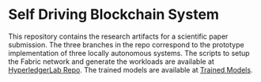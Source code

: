# Self Driving Blockchain System

This repository contains the research artifacts for a scientific paper submission. The three branches in the repo correspond to the prototype implementation of three locally autonomous systems. The scripts to setup the Fabric network and generate the workloads are available at [HyperledgerLab Repo](https://github.com/jeetachacko/hll3_opennebula/tree/main). The trained models are available at [Trained Models](trainedModels).

